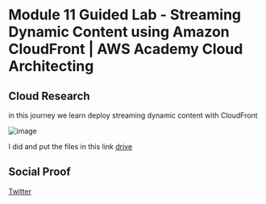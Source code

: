 # Module 11 Guided Lab - Streaming Dynamic Content using Amazon CloudFront | AWS Academy Cloud Architecting 

## Cloud Research
in this journey we learn deploy streaming dynamic content with CloudFront 


![image](https://github.com/tiaradwim1306/100daysofcloud/assets/120786669/29e1e5b7-90b5-46ac-87a0-962cd5ce0b2a)


I did and put the files in this link [drive](https://docs.google.com/document/d/1Hw5gkalebxxkTHpnP3XLPZdzFl5GQ9deP7_wmvW-0Sg/edit?usp=sharing)

## Social Proof

[Twitter](https://twitter.com/tiaradwim1306/status/1717356221026681092)
